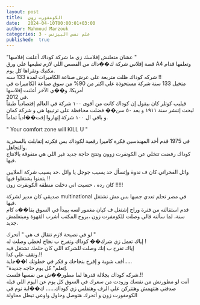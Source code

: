 ```yaml
---
layout: post
title:  الكومفورت زون
date:   2024-04-10T00:00:01+03:00
author: Mahmoud Marzouk
categories: 3 - علم نفس البيزنس
published:  true
---
```

\"عشان متعلنش إفلاسك زي ما شركة كوداك أعلنت إفلاسها \"\
قصة إفلاس شركة ك��داك من القصص اللي لازم تطبعها علي ورق A4
وتعلقها قدام مكتبك وتقراها كل يوم.\
شركه كوداك ظلت متربعة علي عرش صناعة الكاميرات لمدة 133 سنه
!!\
متخيل 133 سنة شركة مستحوذة علي اكتر من 90% من سوق صناعة الكاميرات في
أمريكا. و��ي الآخر أعلنت إفلاسها\
في 2012.\
فيليب كوتلر كان بيقول إن كوداك كانت من أقوى ١٠٠ شركة في العالم إقتصادياً
طبقاً لبحث إتنشر سنة ١٩١١ و بعد ٥٠ سن�� فضلت محافظة على ترتيبها هي و شركة
كمان و باقي ال ١٠٠ شركة إنهاروا إقت��ادياً تماماً.

\" Your comfort zone will KILL U \"

في 1975 قدم أحد المهندسين فكرة كاميرا رقمية لكوداك بس فكرته إتقابلت
بالسخرية والتجاهل.\
كوداك رفضت تتخلي عن الكونفرت زوون وتنتج حاجة جديد غير اللي هي متفوقة
بالانتاج فيها.

وائل الفخراني كان ف ندوة وإتسأل حد يسيب جوجل يا وائل .حد يسيب شركة
الملايين يتمنوا يشتغلوا فيها !!\
كان رده ، حسيت اني دخلت منطقة الكونفرت زون !!!!!

صديقي كان مدير لشركة multinational في مصر تحلم تعدي جمبها
بس مش تشتغل فيها.\
قدم استقالته من فترة وراح إشتغل ف كيان مغمور لسه بيبدأ في السوق بقا��ه
كام سنة، لما سألته قالي وصلت للكومفرت زون ،بروح المكتب أشرب القهوة
ومبتعلمش جديد.

لو في نصيحة لازم تتقال ف هي \" أتحرك \"\
إياك تعمل زي شرك�� كوداك وتفرح ب نجاح لحظي وصلت له !\
إياك تفرح ب إنك وصلت للشركة اللي كان حلمك تشتغل فيه\
وتقف علي كدا.!!\
أقف شوية و إفرح بنجاحك و فكر في خطوتك ا��جاية\.....\
\"إتعلم\" كل يوم حاجه جديدة.\
شركه كوداك بجلالة قدرها لما مطور��ش من نفسها فلست.!!\
أنت لو مطورتش من نفسك وزودت من سعرك في السوق كل يوم عن اليوم اللي قبله
صدقني هتتهمش وهتتركن علي الرف وهتفلس زي كوداك\...\... ك��اية نوم في
الكومفورت زون و أتحرك هتوصل وحاول واوعي تبطل محاولة
